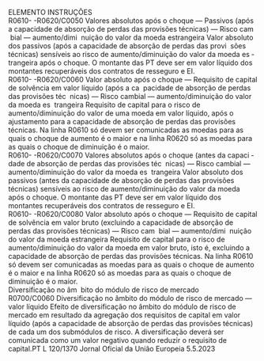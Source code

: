 
ELEMENTO  INSTRUÇÕES  
R0610- 
-R0620/C0050  Valores absolutos após o 
choque — Passivos (após 
a capacidade de absorção 
de perdas das provisões 
técnicas) — Risco cam ­
bial — aumento/dimi ­
nuição do valor da 
moeda estrangeira  Valor absoluto dos passivos (após a capacidade de absorção de perdas das provi ­
sões técnicas) sensíveis ao risco de aumento/diminuição do valor da moeda es ­
trangeira após o choque. 
O montante das PT deve ser em valor líquido dos montantes recuperáveis dos 
contratos de resseguro e EI.  
R0610- 
-R0620/C0060  Valor absoluto após o 
choque — Requisito de 
capital de solvência em 
valor líquido (após a ca ­
pacidade de absorção de 
perdas das provisões téc ­
nicas) — Risco cambial 
— aumento/diminuição 
do valor da moeda es ­
trangeira  Requisito de capital para o risco de aumento/diminuição do valor de uma moeda 
em valor líquido, após o ajustamento para a capacidade de absorção de perdas das 
provisões técnicas. Na linha R0610 só devem ser comunicadas as moedas para as 
quais o choque de aumento é o maior e na linha R0620 só as moedas para as 
quais o choque de diminuição é o maior.  
R0610- 
-R0620/C0070  Valores absolutos após o 
choque (antes da capaci ­
dade de absorção de 
perdas das provisões téc ­
nicas) — Risco cambial 
— aumento/diminuição 
do valor da moeda es ­
trangeira  Valor absoluto dos passivos (antes da capacidade de absorção de perdas das 
provisões técnicas) sensíveis ao risco de aumento/diminuição do valor da moeda 
após o choque. 
O montante das PT deve ser em valor líquido dos montantes recuperáveis dos 
contratos de resseguro e EI.  
R0610- 
-R0620/C0080  Valor absoluto após o 
choque — Requisito de 
capital de solvência em 
valor bruto (excluindo a 
capacidade de absorção 
de perdas das provisões 
técnicas) — Risco cam ­
bial — aumento/dimi ­
nuição do valor da 
moeda estrangeira  Requisito de capital para o risco de aumento/diminuição do valor da moeda em 
valor bruto, isto é, excluindo a capacidade de absorção de perdas das provisões 
técnicas. Na linha R0610 só devem ser comunicadas as moedas para as quais o 
choque de aumento é o maior e na linha R0620 só as moedas para as quais o 
choque de diminuição é o maior.  
Diversificação no âm ­
bito do módulo de 
risco de mercado  
R0700/C0060  Diversificação no âmbito 
do módulo de risco de 
mercado — valor líquido  Efeito de diversificação no âmbito do módulo de risco de mercado em resultado 
da agregação dos requisitos de capital em valor líquido (após a capacidade de 
absorção de perdas das provisões técnicas) de cada um dos submódulos de risco. 
A diversificação deverá ser comunicada como um valor negativo quando reduzir o 
requisito de capital.PT  L 120/1370 Jornal Oficial da União Europeia 5.5.2023